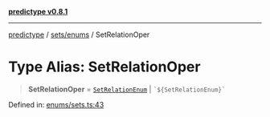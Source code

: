[**predictype v0.8.1**](../../../README.md)

***

[predictype](../../../modules.md) / [sets/enums](../README.md) / SetRelationOper

# Type Alias: SetRelationOper

> **SetRelationOper** = [`SetRelationEnum`](../enumerations/SetRelationEnum.md) \| `` `${SetRelationEnum}` ``

Defined in: [enums/sets.ts:43](https://github.com/maduhaime/predictype/blob/2310adbaccb6fbc00cdab8e345e79bd5b09e40f5/src/enums/sets.ts#L43)
